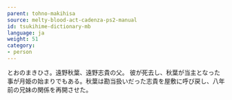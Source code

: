 ```yaml
---
parent: tohno-makihisa
source: melty-blood-act-cadenza-ps2-manual
id: tsukihime-dictionary-mb
language: ja
weight: 51
category:
- person
---
```


とおのまきひさ。遠野秋葉、遠野志貴の父。
彼が死去し、秋葉が当主となった事が月姫の始まりでもある。秋葉は勘当扱いだった志貴を屋敷に呼び戻し、八年前の兄妹の関係を再開させた。
